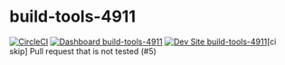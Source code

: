 # build-tools-4911

[![CircleCI](https://circleci.com/gh/pantheon-ci-bot/build-tools-4911.svg?style=shield)](https://circleci.com/gh/pantheon-ci-bot/build-tools-4911)
[![Dashboard build-tools-4911](https://img.shields.io/badge/dashboard-build_tools_4911-yellow.svg)](https://dashboard.pantheon.io/sites/d1d523e3-9e4c-4388-a8d0-404338dc7bc4#dev/code)
[![Dev Site build-tools-4911](https://img.shields.io/badge/site-build_tools_4911-blue.svg)](http://dev-build-tools-4911.pantheonsite.io/)[ci skip] Pull request that is not tested (#5)
